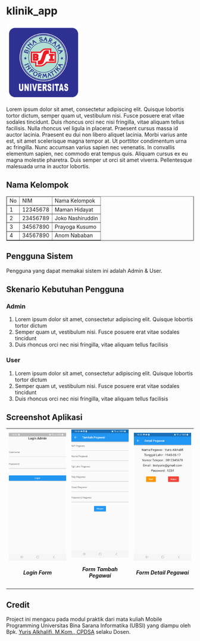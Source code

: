 # klinik_app
<img src="assets/img/logo_ubsi.png" width="200px"><br>

Lorem ipsum dolor sit amet, consectetur adipiscing elit. Quisque lobortis tortor dictum, semper quam ut, vestibulum nisi. Fusce posuere erat vitae sodales tincidunt. Duis rhoncus orci nec nisi fringilla, vitae aliquam tellus facilisis. Nulla rhoncus vel ligula in placerat. Praesent cursus massa id auctor lacinia. Praesent eu dui non libero aliquet lacinia. Morbi varius ante est, sit amet scelerisque magna tempor at. Ut porttitor condimentum urna ac fringilla. Nunc accumsan varius sapien nec venenatis. In convallis elementum sapien, nec commodo erat tempus quis. Aliquam cursus ex eu magna molestie pharetra. Duis semper ut orci sit amet viverra. Pellentesque malesuada urna in auctor lobortis.

## Nama Kelompok
<table border="1">
  <thead>
    <tr>
      <td>No</td>
      <td>NIM</td>
      <td>Nama Kelompok</td>
    </tr>
  <thead>
  <tbody>
    <tr>
      <td>1</td>
      <td>12345678</td>
      <td>Maman Hidayat</td>
    </tr>
    <tr>
      <td>2</td>
      <td>23456789</td>
      <td>Joko Nashiruddin</td>
    </tr>
    <tr>
      <td>3</td>
      <td>34567890</td>
      <td>Prayoga Kusumo</td>
    </tr>
    <tr>
      <td>4</td>
      <td>34567890</td>
      <td>Anom Nababan</td>
    </tr>
  </tbody>
</table>

## Pengguna Sistem
Pengguna yang dapat memakai sistem ini adalah Admin & User.

## Skenario Kebutuhan Pengguna
### Admin
<ol>
  <li>Lorem ipsum dolor sit amet, consectetur adipiscing elit. Quisque lobortis tortor dictum</li>
  <li>Semper quam ut, vestibulum nisi. Fusce posuere erat vitae sodales tincidunt</li>
  <li>Duis rhoncus orci nec nisi fringilla, vitae aliquam tellus facilisis</li>
</ol>

### User
<ol>
  <li>Lorem ipsum dolor sit amet, consectetur adipiscing elit. Quisque lobortis tortor dictum</li>
  <li>Semper quam ut, vestibulum nisi. Fusce posuere erat vitae sodales tincidunt</li>
  <li>Duis rhoncus orci nec nisi fringilla, vitae aliquam tellus facilisis</li>
</ol>

## Screenshot Aplikasi
<table width="100%">
  <tbody>
    <tr>
      <td width="33%">
        <img src="assets/img/login_page.jpg"><br>
        <h5 style="text-align: center">Login Form</h5>
      </td>
      <td width="33%">
        <img src="assets/img/pegawai_page.jpg">
        <h5 style="text-align: center">Form Tambah Pegawai</h5>
      </td>
      <td width="33%">
        <img src="assets/img/detail_pegawai_page.jpg">
        <h5 style="text-align: center">Form Detail Pegawai</h5>
      </td>
    </tr>
  </tbody>
</table>

## Credit
Project ini mengacu pada modul praktik dari mata kuliah Mobile Programming Universitas Bina Sarana Informatika (UBSI) yang diampu oleh Bpk. <a href="https://yurisalkhalifi.com/">Yuris Alkhalifi, M.Kom., CPDSA</a> selaku Dosen.